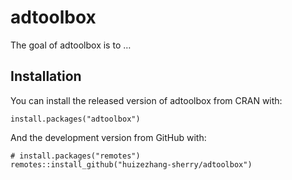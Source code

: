 
<!-- README.md is generated from README.Rmd. Please edit that file -->

# adtoolbox

<!-- badges: start -->

<!-- badges: end -->

The goal of adtoolbox is to …

## Installation

You can install the released version of adtoolbox from CRAN with:

    install.packages("adtoolbox")

And the development version from GitHub with:

    # install.packages("remotes")
    remotes::install_github("huizezhang-sherry/adtoolbox")

